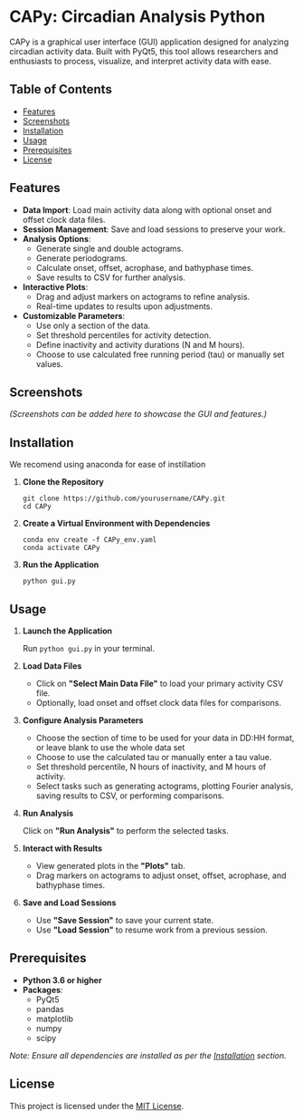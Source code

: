 # CAPy: Circadian Analysis Python

CAPy is a graphical user interface (GUI) application designed for analyzing circadian activity data. Built with PyQt5, this tool allows researchers and enthusiasts to process, visualize, and interpret activity data with ease.

## Table of Contents

- [Features](#features)
- [Screenshots](#screenshots)
- [Installation](#installation)
- [Usage](#usage)
- [Prerequisites](#prerequisites)
- [License](#license)
  
## Features

- **Data Import**: Load main activity data along with optional onset and offset clock data files.
- **Session Management**: Save and load sessions to preserve your work.
- **Analysis Options**:
  - Generate single and double actograms.
  - Generate periodograms.
  - Calculate onset, offset, acrophase, and bathyphase times.
  - Save results to CSV for further analysis.
- **Interactive Plots**:
  - Drag and adjust markers on actograms to refine analysis.
  - Real-time updates to results upon adjustments.
- **Customizable Parameters**:
  - Use only a section of the data.
  - Set threshold percentiles for activity detection.
  - Define inactivity and activity durations (N and M hours).
  - Choose to use calculated free running period (tau) or manually set values.


## Screenshots

*(Screenshots can be added here to showcase the GUI and features.)*

## Installation
  We recomend using anaconda for ease of instillation
1. **Clone the Repository**

    ```
    git clone https://github.com/yourusername/CAPy.git
    cd CAPy
    ```

2. **Create a Virtual Environment with Dependencies**

    ```
    conda env create -f CAPy_env.yaml
    conda activate CAPy
    ```

3. **Run the Application**

    ```
    python gui.py
    ```

## Usage

1. **Launch the Application**

    Run `python gui.py` in your terminal.

2. **Load Data Files**

    - Click on **"Select Main Data File"** to load your primary activity CSV file.
    - Optionally, load onset and offset clock data files for comparisons.

3. **Configure Analysis Parameters**

    - Choose the section of time to be used for your data in DD:HH format, or leave blank to use the whole data set
    - Choose to use the calculated tau or manually enter a tau value.
    - Set threshold percentile, N hours of inactivity, and M hours of activity.
    - Select tasks such as generating actograms, plotting Fourier analysis, saving results to CSV, or performing comparisons.

4. **Run Analysis**

    Click on **"Run Analysis"** to perform the selected tasks.

5. **Interact with Results**

    - View generated plots in the **"Plots"** tab.
    - Drag markers on actograms to adjust onset, offset, acrophase, and bathyphase times.

6. **Save and Load Sessions**

    - Use **"Save Session"** to save your current state.
    - Use **"Load Session"** to resume work from a previous session.

## Prerequisites

- **Python 3.6 or higher**
- **Packages**:
  - PyQt5
  - pandas
  - matplotlib
  - numpy
  - scipy

*Note: Ensure all dependencies are installed as per the [Installation](#installation) section.*

## License

This project is licensed under the [MIT License](LICENSE).

